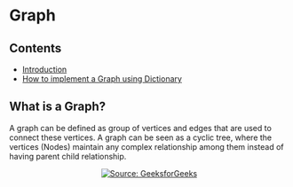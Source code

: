 # Graph

## Contents

* [Introduction](https://github.com/thenickrj/Data-Structures/blob/main/Graph/Readme.md#what-is-a-graph)
* [How to implement a Graph using Dictionary](https://github.com/thenickrj/Data-Structures/blob/main/Graph/Graph%20Implementation%20using%20Dictionary.py)


## What is a Graph?

A graph can be defined as group of vertices and edges that are used to connect these vertices. A graph can be seen as a cyclic tree, where the vertices (Nodes) maintain any complex relationship among them instead of having parent child relationship.

<p align="center">
  <a href="https://evilmartians.com/?utm_source=size-limit">
    <img src="https://www.geeksforgeeks.org/wp-content/uploads/undirectedgraph.png"
         alt="Source: GeeksforGeeks">
  </a>
</p>

